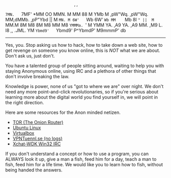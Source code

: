                                   ,,                   
  `7MN.   `7MF'                  *MM                OO 
    MMN.    M                     MM                88 
    M YMb   M  ,pW"Wq.   ,pW"Wq.  MM,dMMb.  ,pP"Ybd || 
    M  `MN. M 6W'   `Wb 6W'   `Wb MM    `Mb 8I   `" || 
    M   `MM.M 8M     M8 8M     M8 MM     M8 `YMMMa. `' 
    M     YMM YA.   ,A9 YA.   ,A9 MM.   ,M9 L.   I8 ,, 
  .JML.    YM  `Ybmd9'   `Ybmd9'  P^YbmdP'  M9mmmP' db 
 
-----------------------------------------------------

Yes, you. Stop asking us how to hack, how to take down
a web site, how to get revenge on someone you know online, 
this is _NOT_ what we are about. Don't ask us, just don't.

You have a talented group of people sitting around, waiting
to help you with staying Anonymous online, using IRC and a 
plethora of other things that don't involve breaking the law.

Knowledge is power, none of us "got to where we are" over night.
We don't need any more point-and-click revolutionaries, so
if you're serious about learning more about the digital world 
you find yourself in, we will point in the right direction. 

Here are some resources for the Anon minded netizen. 

* [TOR (The Onion Router)](http://www.torproject.org)
* [Ubuntu Linux](http://www.ubuntu.com)
* [Virtualbox](http://www.virtualbox.org)
* [VPNTuennl.se (no logs)](http://www.vpntunnel.se/en)
* [Xchat-WDK Win32 IRC](http://code.google.com/p/xchat-wdk/)

If you don't understand a concept or how to use a program, you can
ALWAYS look it up, give a man a fish, feed him for a day, teach
a man to fish, feed him for a life time. We would like you to
learn how to fish, without being handed the answers. 